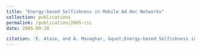 ```yaml
---
title: "Energy-based Selfishness in Mobile Ad Hoc Networks"
collection: publications
permalink: /publication/2005-csi
date: 2005-09-20

citation: 'E. Ataie, and A. Movaghar, &quot;Energy-based Selfishness in Mobile Ad Hoc Networks,&quot; <i>Proceedings of the 10th Annual International CSI Computer Conference</i>, Tehran, Iran, pp. 516-522, February 2005. <i>(in persian)</i>'
---
```

